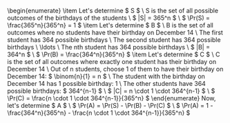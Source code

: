 \begin{enumerate}
\item Let's determine $ S $ \\
S is the set of all possible outcomes of the birthdays of the students \\
$ |S| = 365^n $ \\
$ \Pr(S) = \frac{365^n}{365^n} = 1 $
	\item Let's determine $ B $ \\
	      B is the set of all outcomes where no students have their birthday on December 14 \\
	      The first student has 364 possible birthdays \\
	      The second student has 364 possible birthdays \\
	      \ldots \\
	      The nth student has 364 possible birthdays \\
	      $ |B| = 364^n $ \\
	      $ \Pr(B) = \frac{364^n}{365^n} $
	\item Let's determine $ C $ \\
	      C is the set of all outcomes where exactly one student has their birthday on December 14 \\
	      Out of n students, choose 1 of them to have their birthday on December 14: $ \binom{n}{1} = n $ \\
	      The student with the birthday on December 14 has 1 possible birthday: 1 \\
	      The other students have 364 possible birthdays: $ 364^{n-1} $ \\
	      $ |C| = n \cdot 1 \cdot 364^{n-1} $ \\
	      $ \Pr(C) = \frac{n \cdot 1 \cdot 364^{n-1}}{365^n} $
\end{enumerate}
Now, let's determine $ A $ \\
$ \Pr(A) = \Pr(S) - \Pr(B) - \Pr(C) $ \\
$ \Pr(A) = 1 - \frac{364^n}{365^n} - \frac{n \cdot 1 \cdot 364^{n-1}}{365^n} $
